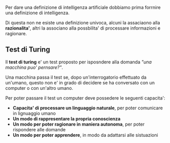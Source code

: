 Per dare una definizione di intelligenza artificiale dobbiamo prima forrnire una definizione di intelligenza.

Di questa non ne esiste una definizione univoca, alcuni la assaciaono alla **razionalita'**, altri la associano alla possbilita' di processare informazioni e ragionare.

## Test di Turing
Il **test di turing** e' un test proposto per isposndere alla domanda *"una macchina puo' pernsare?"*.

Una macchina passa il test se, dopo un'interrogatorio effettuato da un'umano, questo non e' in grado di decidere se ha conversato con un computer o con un'altro umano.

Per poter passare il test un computer deve possedere le seguenti capacita':
- **Capacita' di processare un linguaggio naturale**, per poter comunicare in lignuaggio umano
- **Un modo di rappresentare la propria conoscienza**
- **Un modo per poter ragionare in maniera autonoma**, per poter rispondere alle domande
- **Un modo per poter apprendere**, in modo da adattarsi alle sistuazioni
